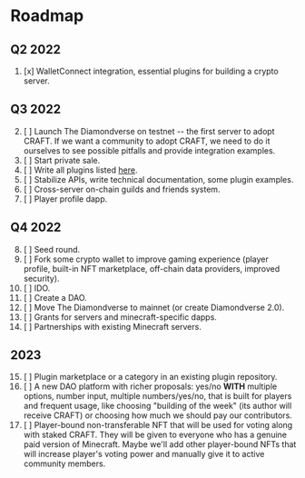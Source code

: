 # Roadmap

## Q2 2022
1. [x] WalletConnect integration, essential plugins for building a crypto
   server.

## Q3 2022

2. [ ] Launch The Diamondverse on testnet -- the first server to adopt
   CRAFT. If we want a community to adopt CRAFT, we need to do it ourselves
   to see possible pitfalls and provide integration examples.
3. [ ] Start private sale.
4. [ ] Write all plugins listed [here](./for-server-owners.md#plugins).
5. [ ] Stabilize APIs, write technical documentation, some plugin examples.
6. [ ] Cross-server on-chain guilds and friends system.
7. [ ] Player profile dapp.

## Q4 2022

8. [ ] Seed round.
9. [ ] Fork some crypto wallet to improve gaming experience (player profile,
   built-in NFT marketplace, off-chain data providers, improved security).
10. [ ] IDO.
11. [ ] Create a DAO.
12. [ ] Move The Diamondverse to mainnet (or create Diamondverse 2.0).
13. [ ] Grants for servers and minecraft-specific dapps.
14. [ ] Partnerships with existing Minecraft servers.

## 2023

15. [ ] Plugin marketplace or a category in an existing plugin repository.
16. [ ] A new DAO platform with richer proposals: yes/no **WITH** multiple
    options, number input, multiple numbers/yes/no, that is built for
    players and frequent usage, like choosing "building of the week" (its
    author will receive CRAFT) or choosing how much we should pay our
    contributors.
17. [ ] Player-bound non-transferable NFT that will be used for voting along
    with staked CRAFT. They will be given to everyone who has a genuine
    paid version of Minecraft. Maybe we'll add other player-bound NFTs that
    will increase player's voting power and manually give it to active
    community members.

